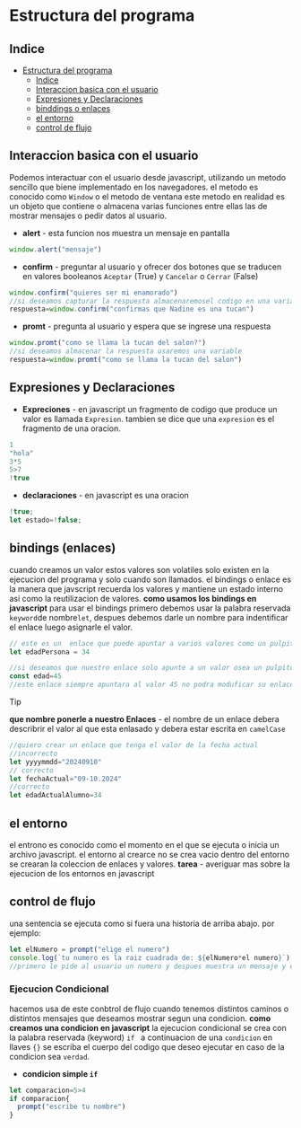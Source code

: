 # Estructura del programa
## Indice
- [Estructura del programa](#estructura-del-programa)
  - [Indice](#indice)
  - [Interaccion basica con el usuario](#interaccion-basica-con-el-usuario)
  - [Expresiones y Declaraciones](#expresiones-y-declaraciones)
  - [binddings o enlaces](#bindings-enlaces)
  - [el entorno](#el-entorno)
  - [control de flujo](#control-de-flujo)
## Interaccion basica con el usuario
Podemos interactuar con el usuario desde javascript, utilizando un metodo sencillo que biene implementado en los navegadores.
el metodo es conocido como `Window` o el metodo de ventana este metodo en realidad es un objeto que contiene o almacena varias funciones entre ellas las de mostrar mensajes o pedir datos al usuario.
- **alert** - esta funcion nos muestra un mensaje en pantalla
```js
window.alert("mensaje")
```
- **confirm** - preguntar al usuario y ofrecer dos botones que se traducen en valores booleanos `Aceptar` (True) y `Cancelar` o `Cerrar` (False)
```js
window.confirm("quieres ser mi enamorado")
//si deseamos capturar la respuesta almacenaremosel codigo en una variable
respuesta=window.confirm("confirmas que Nadine es una tucan")
```
- **promt** - pregunta al usuario y espera que se ingrese una respuesta
```js
window.promt("como se llama la tucan del salon?")
//si deseamos almacenar la respuesta usaremos una variable
respuesta=window.promt("como se llama la tucan del salon")
```
## Expresiones y Declaraciones
- **Expreciones** - en javascript un fragmento de codigo que produce un valor es llamada `Expresion`. tambien se dice que una `expresion` es el fragmento de una oracion.
```js
1
"hola"
3*5
5>7
!true
```
- **declaraciones** - en javascript es una oracion
```js
!true;
let estado=!false;
```
## bindings (enlaces)
cuando creamos un valor estos valores son volatiles solo existen en la ejecucion del programa y solo cuando son llamados.
el bindings o enlace es la manera que javscript recuerda los valores y mantiene un estado interno asi como la reutilizacion de valores.
**como usamos los bindings en javascript**
para usar el bindings primero debemos usar la palabra reservada `keyword`de nombre`let`, despues debemos darle un nombre para indentificar el enlace luego asignarle el valor.
```js
// este es un  enlace que puede apuntar a varios valores como un pulpito con muchos brazatos
let edadPersona = 34

//si deseamos que nuestro enlace solo apunte a un valor osea un pulpito con un bracito entonces para crear este enlace debemos hacer uso de la keyword const
const edad=45
//este enlace siempre apuntara al valor 45 no podra moduficar su enlace a otro valor.
```
> [!TIP]
> **que nombre ponerle a nuestro Enlaces** - el nombre de un enlace debera describrir el valor al que esta enlasado y debera estar escrita en `camelCase`
```js
//quiero crear un enlace que tenga el valor de la fecha actual
//incorrecto
let yyyymmdd="20240910"
// correcto
let fechaActual="09-10.2024"
//correcto
let edadActualAlumno=34
```
## el entorno
el entrono es conocido como el momento en el que se ejecuta o inicia un archivo javascript.
el entorno al crearce no se crea vacio dentro del entorno se crearan la coleccion de enlaces y valores.
**tarea** - averiguar mas sobre la ejecucion de los entornos en javascript
## control de flujo
una sentencia se ejecuta como si fuera una historia de arriba abajo.
por ejemplo:
```js
let elNumero = prompt("elige el numero")
console.log(`tu numero es la raiz cuadrada de: ${elNumero*el numero}`)
//primero le pide al usuario un numero y despues muestra un mensaje y el cuadro de ese numero
```
### Ejecucion Condicional 
hacemos usa de este conbtrol de flujo cuando tenemos distintos caminos o distintos mensajes que deseamos mostrar segun una condicion.
**como creamos una condicion en javascript**
la ejecucion condicional se crea con la palabra reservada (keyword)
`if ` a continuacion de una `condicion` en llaves `{}` se escriba el cuerpo del codigo que deseo ejecutar en caso de la condicion sea `verdad`.
- **condicion simple `if`**
```js
let comparacion=5>4
if comparacion{
  prompt("escribe tu nombre")
}
```